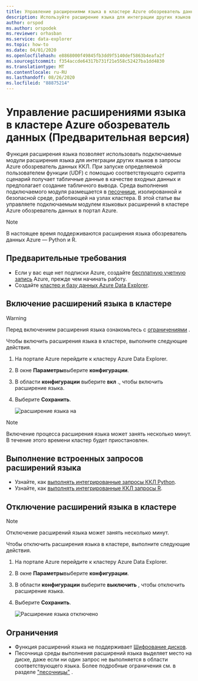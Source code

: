 ```yaml
---
title: Управление расширениями языка в кластере Azure обозреватель данных.
description: Используйте расширение языка для интеграции других языков в Azure обозреватель данных ККЛ запросы.
author: orspod
ms.author: orspodek
ms.reviewer: orhasban
ms.service: data-explorer
ms.topic: how-to
ms.date: 04/01/2020
ms.openlocfilehash: e8868000f49845fb3dd9f5140def5863b4eafa2f
ms.sourcegitcommit: f354accde64317b731f21e558c52427ba1dd4830
ms.translationtype: MT
ms.contentlocale: ru-RU
ms.lasthandoff: 08/26/2020
ms.locfileid: "88875214"
---
```

# <a name="manage-language-extensions-in-your-azure-data-explorer-cluster-preview"></a>Управление расширениями языка в кластере Azure обозреватель данных (Предварительная версия)

Функция расширения языка позволяет использовать подключаемые модули расширения языка для интеграции других языков в запросы Azure обозреватель данных ККЛ. При запуске определяемой пользователем функции (UDF) с помощью соответствующего скрипта сценарий получает табличные данные в качестве входных данных и предполагает создание табличного вывода. Среда выполнения подключаемого модуля размещается в [песочнице](kusto/concepts/sandboxes.md), изолированной и безопасной среде, работающей на узлах кластера. В этой статье вы управляете подключаемым модулем языковых расширений в кластере Azure обозреватель данных в портал Azure.

> [!NOTE]
> В настоящее время поддерживаются расширения языка обозреватель данных Azure — Python и R.

## <a name="prerequisites"></a>Предварительные требования

* Если у вас еще нет подписки Azure, создайте [бесплатную учетную запись](https://azure.microsoft.com/free/) Azure, прежде чем начинать работу.
* Создайте [кластер и базу данных Azure Data Explorer](create-cluster-database-portal.md).

## <a name="enable-language-extensions-on-your-cluster"></a>Включение расширений языка в кластере

> [!WARNING]
> Перед включением расширения языка ознакомьтесь с [ограничениями](#limitations) .

Чтобы включить расширения языка в кластере, выполните следующие действия.

1. На портале Azure перейдите к кластеру Azure Data Explorer. 
1. В окне **Параметры**выберите **конфигурации**. 
1. В области **конфигурации** выберите **вкл** ., чтобы включить расширение языка.
1. Выберите **Сохранить**.
 
    ![расширение языка на](media/language-extensions/configurations-enable-extension.png)

> [!NOTE]
> Включение процесса расширения языка может занять несколько минут. В течение этого времени кластер будет приостановлен.
 
## <a name="run-language-extension-integrated-queries"></a>Выполнение встроенных запросов расширений языка

* Узнайте, как [выполнять интегрированные запросы ККЛ Python](kusto/query/pythonplugin.md).
* Узнайте, как [выполнять интегрированные ККЛ запросы R](kusto/query/rplugin.md). 

## <a name="disable-language-extensions-on-your-cluster"></a>Отключение расширений языка в кластере

> [!NOTE]
> Отключение расширений языка может занять несколько минут.

Чтобы отключить расширения языка в кластере, выполните следующие действия.

1. На портале Azure перейдите к кластеру Azure Data Explorer. 
1. В окне **Параметры**выберите **конфигурации**. 
1. В области **конфигурации** выберите **выключить** , чтобы отключить расширение языка.
1. Выберите **Сохранить**.

    ![Расширение языка отключено](media/language-extensions/configurations-disable-extension.png)

## <a name="limitations"></a>Ограничения

* Функция расширений языка не поддерживает [Шифрование дисков](cluster-disk-encryption.md). 
* Песочница среды выполнения расширений языка выделяет место на диске, даже если ни один запрос не выполняется в области соответствующего языка.
Более подробные ограничения см. в разделе ["песочницы"](kusto/concepts/sandboxes.md) .
